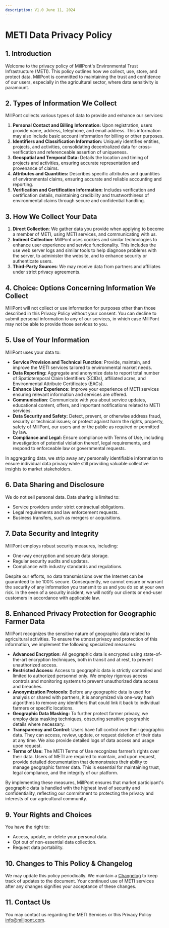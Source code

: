 ```yaml
---
description: V1.0 June 11, 2024
---
```


# METI Data Privacy Policy

## 1. Introduction &#x20;

Welcome to the privacy policy of MillPont's Environmental Trust Infrastructure (METI). This policy outlines how we collect, use, store, and protect data. MillPont is committed to maintaining the trust and confidence of our users, especially in the agricultural sector, where data sensitivity is paramount.

## 2. Types of Information We Collect

MillPont collects various types of data to provide and enhance our services:

1. **Personal Contact and Billing Information:** Upon registration, users provide name, address, telephone, and email address. This information may also include basic account information for billing or other purposes.&#x20;
2. **Identifiers and Classification Information:** Uniquely identifies entities, projects, and activities, consolidating decentralized data for cross-verification and referenceable assertion of uniqueness.&#x20;
3. **Geospatial and Temporal Data:** Details the location and timing of projects and activities, ensuring accurate representation and provenance of claims.
4. **Attributes and Quantities:** Describes specific attributes and quantities of environmental claims, ensuring accurate and reliable accounting and reporting.
5. **Verification and Certification Information:** Includes verification and certification details, maintaining credibility and trustworthiness of environmental claims through secure and confidential handling.

## 3. How We Collect Your Data

1. **Direct Collection**: We gather data you provide when applying to become a member of METI, using METI services, and communicating with us.
2. **Indirect Collection**: MillPont uses cookies and similar technologies to enhance user experience and service functionality. This includes the use web server logs and similar tools to help diagnose problems with the server, to administer the website, and to enhance security or authenticate users.
3. **Third-Party Sources**: We may receive data from partners and affiliates under strict privacy agreements.

## 4. Choice: Options Concerning Information We Collect&#x20;

MillPont will not collect or use information for purposes other than those described in this Privacy Policy without your consent. You can decline to submit personal information to any of our services, in which case MillPont may not be able to provide those services to you.&#x20;

## 5. Use of Your Information

MillPont uses your data to:

* **Service Provision and Technical Function**: Provide, maintain, and improve the METI services tailored to environmental market needs.
* **Data Reporting:** Aggregate and anonymize data to report total number of Spatiotemporal Claim Identifiers (SCIDs), affiliated acres, and Environmental Attribute Certificates (EACs).&#x20;
* **Enhance User Experience:** Improve your experience of METI services ensuring relevant information and services are offered.
* **Communication**: Communicate with you about service updates, educational content, offers, and important notifications related to METI services.&#x20;
* **Data Security and Safety:** Detect, prevent, or otherwise address fraud, security or technical issues; or protect against harm the rights, property, safety of MillPont, our users and or the public as required or permitted by law.
* **Compliance and Legal:** Ensure compliance with Terms of Use, including investigation of potential violation thereof, legal requirements, and respond to enforceable law or governmental requests.&#x20;

In aggregating data, we strip away any personally identifiable information to ensure individual data privacy while still providing valuable collective insights to market stakeholders. &#x20;

## 6. Data Sharing and Disclosure&#x20;

We do not sell personal data. Data sharing is limited to:

* Service providers under strict contractual obligations.
* Legal requirements and law enforcement requests.
* Business transfers, such as mergers or acquisitions.

## 7. Data Security and Integrity

MillPont employs robust security measures, including:

* One-way encryption and secure data storage.
* Regular security audits and updates.
* Compliance with industry standards and regulations.

Despite our efforts, no data transmissions over the Internet can be guaranteed to be 100% secure. Consequently, we cannot ensure or warrant the security of any information you transmit to us and you do so at your own risk.  In the even of a security incident, we will notify our clients or end-user customers in accordance with applicable law.

## 8. Enhanced Privacy Protection for Geographic Farmer Data

MillPont recognizes the sensitive nature of geographic data related to agricultural activities. To ensure the utmost privacy and protection of this information, we implement the following specialized measures:

* **Advanced Encryption**: All geographic data is encrypted using state-of-the-art encryption techniques, both in transit and at rest, to prevent unauthorized access.
* **Restricted Access:** Access to geographic data is strictly controlled and limited to authorized personnel only. We employ rigorous access controls and monitoring systems to prevent unauthorized data access and breaches.
* **Anonymization Protocols**: Before any geographic data is used for analysis or shared with partners, it is anonymized via one-way hash algorithms to remove any identifiers that could link it back to individual farmers or specific locations.
* **Geographic Data Masking:** To further protect farmer privacy, we employ data masking techniques, obscuring sensitive geographic details where necessary.
* **Transparency and Control**: Users have full control over their geographic data. They can access, review, update, or request deletion of their data at any time. We also provide detailed logs of data access and usage upon request.
* **Terms of Use:** The METI Terms of Use recognizes farmer’s rights over their data. Users of METI are required to maintain, and upon request, provide detailed documentation that demonstrates their ability to manage geographic farmer data. This is essential for maintaining trust, legal compliance, and the integrity of our platform.

By implementing these measures, MillPont ensures that market participant's geographic data is handled with the highest level of security and confidentiality, reflecting our commitment to protecting the privacy and interests of our agricultural community.

## 9. Your Rights and Choices

You have the right to:

* Access, update, or delete your personal data.
* Opt out of non-essential data collection.
* Request data portability.

## 10. Changes to This Policy & Changelog

We may update this policy periodically. We maintain a [Changelog](https://millpont.gitbook.io/changelogs/) to keep track of updates to the document. Your continued use of METI services after any changes signifies your acceptance of these changes.&#x20;

## 11. Contact Us

You may contact us regarding the METI Services or this Privacy Policy [info@millpont.com](mailto:info@millpont.com).
